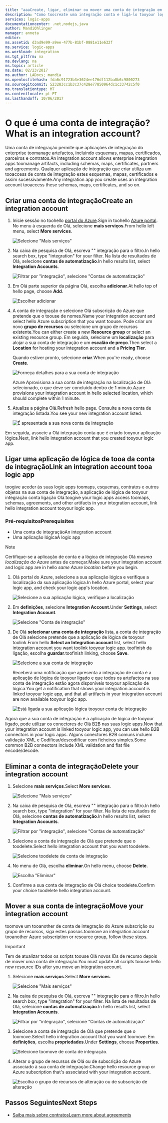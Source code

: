 ```yaml
---
title: "aaaCreate, ligar, eliminar ou mover uma conta de integração em aplicações lógicas do Azure | Microsoft Docs"
description: "Como toocreate uma integração conta e ligá-lo tooyour logic apps"
services: logic-apps
documentationcenter: .net,nodejs,java
author: MandiOhlinger
manager: anneta
editor: 
ms.assetid: d3ad9e99-a9ee-477b-81bf-0881e11e632f
ms.service: logic-apps
ms.workload: integration
ms.tgt_pltfrm: na
ms.devlang: na
ms.topic: article
ms.date: 02/23/2017
ms.author: LADocs; mandia
ms.openlocfilehash: fda6c91723b3e3624ee176df112ba8b6c9800273
ms.sourcegitcommit: 523283cc1b3c37c428e77850964dc1c33742c5f0
ms.translationtype: MT
ms.contentlocale: pt-PT
ms.lasthandoff: 10/06/2017
---
```

# <a name="what-is-an-integration-account"></a><span data-ttu-id="d93ac-103">O que é uma conta de integração?</span><span class="sxs-lookup"><span data-stu-id="d93ac-103">What is an integration account?</span></span>

<span data-ttu-id="d93ac-104">Uma conta de integração permite que aplicações de integração do enterprise toomanage artefactos, incluindo esquemas, mapas, certificados, parceiros e contratos.</span><span class="sxs-lookup"><span data-stu-id="d93ac-104">An integration account allows enterprise integration apps toomanage artifacts, including schemas, maps, certificates, partners and agreements.</span></span> <span data-ttu-id="d93ac-105">Qualquer aplicação de integração que criar utiliza um tooaccess de conta de integração estes esquemas, mapas, certificados e assim sucessivamente.</span><span class="sxs-lookup"><span data-stu-id="d93ac-105">Any integration app you create uses an integration account tooaccess these schemas, maps, certificates, and so on.</span></span>

## <a name="create-an-integration-account"></a><span data-ttu-id="d93ac-106">Criar uma conta de integração</span><span class="sxs-lookup"><span data-stu-id="d93ac-106">Create an integration account</span></span>

1.  <span data-ttu-id="d93ac-107">Inicie sessão no toohello [portal do Azure](http://portal.azure.com "portal do Azure").</span><span class="sxs-lookup"><span data-stu-id="d93ac-107">Sign in toohello [Azure portal](http://portal.azure.com "Azure portal").</span></span> <span data-ttu-id="d93ac-108">No menu à esquerda de Olá, selecione **mais serviços**.</span><span class="sxs-lookup"><span data-stu-id="d93ac-108">From hello left menu, select **More services**.</span></span>

    ![Selecione "Mais serviços"](./media/logic-apps-enterprise-integration-accounts/account-1.png)

2. <span data-ttu-id="d93ac-110">Na caixa de pesquisa de Olá, escreva "" integração para o filtro.</span><span class="sxs-lookup"><span data-stu-id="d93ac-110">In hello search box, type "integration" for your filter.</span></span> <span data-ttu-id="d93ac-111">Na lista de resultados de Olá, selecione **contas de automatização**.</span><span class="sxs-lookup"><span data-stu-id="d93ac-111">In hello results list, select **Integration Accounts**.</span></span>

    ![Filtrar por "integração", selecione "Contas de automatização"](./media/logic-apps-enterprise-integration-accounts/account-2.png)  

3. <span data-ttu-id="d93ac-113">Em Olá parte superior da página Olá, escolha **adicionar**.</span><span class="sxs-lookup"><span data-stu-id="d93ac-113">At hello top of hello page, choose **Add**.</span></span>

    ![Escolher adicionar](./media/logic-apps-enterprise-integration-accounts/account-3.png)

4. <span data-ttu-id="d93ac-115">A conta de integração e selecione Olá subscrição do Azure que pretende que o toouse de nomes.</span><span class="sxs-lookup"><span data-stu-id="d93ac-115">Name your integration account and select hello Azure subscription that you want toouse.</span></span> <span data-ttu-id="d93ac-116">Pode criar um novo **grupo de recursos** ou selecione um grupo de recursos existente.</span><span class="sxs-lookup"><span data-stu-id="d93ac-116">You can either create a new **Resource group** or select an existing resource group.</span></span> <span data-ttu-id="d93ac-117">Em seguida, selecione um **localização** para alojar a sua conta de integração e um **escalão de preço**.</span><span class="sxs-lookup"><span data-stu-id="d93ac-117">Then select a **Location** for hosting your integration account and a **Pricing Tier**.</span></span> 

    <span data-ttu-id="d93ac-118">Quando estiver pronto, selecione **criar**.</span><span class="sxs-lookup"><span data-stu-id="d93ac-118">When you're ready, choose **Create**.</span></span>

    ![Forneça detalhes para a sua conta de integração](./media/logic-apps-enterprise-integration-accounts/account-4.png)

    <span data-ttu-id="d93ac-120">Azure Aprovisiona a sua conta de integração na localização de Olá selecionado, o que deve ser concluído dentro de 1 minuto.</span><span class="sxs-lookup"><span data-stu-id="d93ac-120">Azure provisions your integration account  in hello selected location, which should complete within 1 minute.</span></span>

5. <span data-ttu-id="d93ac-121">Atualize a página Olá.</span><span class="sxs-lookup"><span data-stu-id="d93ac-121">Refresh hello page.</span></span> <span data-ttu-id="d93ac-122">Consulte a nova conta de integração listada.</span><span class="sxs-lookup"><span data-stu-id="d93ac-122">You see your new integration account listed.</span></span>

    ![É apresentada a sua nova conta de integração](./media/logic-apps-enterprise-integration-accounts/account-5.png) 

<span data-ttu-id="d93ac-124">Em seguida, associe a Olá integração conta que é criado tooyour aplicação lógica.</span><span class="sxs-lookup"><span data-stu-id="d93ac-124">Next, link hello integration account that you created tooyour logic app.</span></span> 

## <a name="link-an-integration-account-tooa-logic-app"></a><span data-ttu-id="d93ac-125">Ligar uma aplicação de lógica de tooa da conta de integração</span><span class="sxs-lookup"><span data-stu-id="d93ac-125">Link an integration account tooa logic app</span></span>

<span data-ttu-id="d93ac-126">toogive aceder às suas logic apps toomaps, esquemas, contratos e outros objetos na sua conta de integração, a aplicação de lógica de tooyour integração conta ligação Olá.</span><span class="sxs-lookup"><span data-stu-id="d93ac-126">toogive your logic apps access toomaps, schemas, agreements, and other artifacts in your integration account, link hello integration account tooyour logic app.</span></span>

### <a name="prerequisites"></a><span data-ttu-id="d93ac-127">Pré-requisitos</span><span class="sxs-lookup"><span data-stu-id="d93ac-127">Prerequisites</span></span>

* <span data-ttu-id="d93ac-128">Uma conta de integração</span><span class="sxs-lookup"><span data-stu-id="d93ac-128">An integration account</span></span>
* <span data-ttu-id="d93ac-129">Uma aplicação lógica</span><span class="sxs-lookup"><span data-stu-id="d93ac-129">A logic app</span></span>

> [!NOTE] 
> <span data-ttu-id="d93ac-130">Certifique-se a aplicação de conta e a lógica de integração Olá *mesma localização do Azure* antes de começar.</span><span class="sxs-lookup"><span data-stu-id="d93ac-130">Make sure your integration account and logic app are in hello *same Azure location* before you begin.</span></span>


1. <span data-ttu-id="d93ac-131">Olá portal do Azure, selecione a sua aplicação lógica e verifique a localização da sua aplicação lógica.</span><span class="sxs-lookup"><span data-stu-id="d93ac-131">In hello Azure portal, select your logic app, and check your logic app's location.</span></span>

    ![Selecione a sua aplicação lógica, verifique a localização](./media/logic-apps-enterprise-integration-accounts/linkaccount-1.png)

2. <span data-ttu-id="d93ac-133">Em **definições**, selecione **Integration Account**.</span><span class="sxs-lookup"><span data-stu-id="d93ac-133">Under **Settings**, select **Integration Account**.</span></span>

    ![Selecione "Conta de integração"](./media/logic-apps-enterprise-integration-accounts/linkaccount-2.png)

3. <span data-ttu-id="d93ac-135">De Olá **selecionar uma conta de integração** lista, a conta de integração de Olá selecione pretende que a aplicação de lógica de tooyour toolink.</span><span class="sxs-lookup"><span data-stu-id="d93ac-135">From hello **Select an Integration account** list, select hello integration account you want toolink tooyour logic app.</span></span> <span data-ttu-id="d93ac-136">toofinish da ligação, escolha **guardar**.</span><span class="sxs-lookup"><span data-stu-id="d93ac-136">toofinish linking, choose **Save**.</span></span>

    ![Selecione a sua conta de integração](./media/logic-apps-enterprise-integration-accounts/linkaccount-3.png)

    <span data-ttu-id="d93ac-138">Receberá uma notificação que apresenta a integração de conta é a aplicação de lógica de tooyour ligado e que todos os artefactos na sua conta de integração estão agora disponíveis tooyour aplicação de lógica.</span><span class="sxs-lookup"><span data-stu-id="d93ac-138">You get a notification that shows your integration account is linked tooyour logic app,  and that all artifacts in your integration account are now available tooyour logic app.</span></span>

    ![Está ligada a sua aplicação lógica tooyour conta de integração](./media/logic-apps-enterprise-integration-accounts/linkaccount-5.png)

<span data-ttu-id="d93ac-140">Agora que a sua conta de integração é a aplicação de lógica de tooyour ligado, pode utilizar os conectores de Olá B2B nas suas logic apps.</span><span class="sxs-lookup"><span data-stu-id="d93ac-140">Now that your integration account is linked tooyour logic app, you can use hello B2B connectors in your logic apps.</span></span> <span data-ttu-id="d93ac-141">Alguns conectores B2B comuns incluem validação XML e Codificar/descodificar com ficheiros simples.</span><span class="sxs-lookup"><span data-stu-id="d93ac-141">Some common B2B connectors include XML validation and flat file encode/decode.</span></span>  

## <a name="delete-your-integration-account"></a><span data-ttu-id="d93ac-142">Eliminar a conta de integração</span><span class="sxs-lookup"><span data-stu-id="d93ac-142">Delete your integration account</span></span>

1. <span data-ttu-id="d93ac-143">Selecione **mais serviços**.</span><span class="sxs-lookup"><span data-stu-id="d93ac-143">Select **More services**.</span></span>

    ![Selecione "Mais serviços"](./media/logic-apps-enterprise-integration-accounts/account-1.png)

2. <span data-ttu-id="d93ac-145">Na caixa de pesquisa de Olá, escreva "" integração para o filtro.</span><span class="sxs-lookup"><span data-stu-id="d93ac-145">In hello search box, type "integration" for your filter.</span></span> <span data-ttu-id="d93ac-146">Na lista de resultados de Olá, selecione **contas de automatização**.</span><span class="sxs-lookup"><span data-stu-id="d93ac-146">In hello results list, select **Integration Accounts**.</span></span>

    ![Filtrar por "integração", selecione "Contas de automatização"](./media/logic-apps-enterprise-integration-accounts/account-2.png)  

3. <span data-ttu-id="d93ac-148">Selecione a conta de integração de Olá que pretende que o toodelete.</span><span class="sxs-lookup"><span data-stu-id="d93ac-148">Select hello integration account that you want toodelete.</span></span>

    ![Selecione toodelete de conta de integração](./media/logic-apps-enterprise-integration-accounts/account-5.png)

4. <span data-ttu-id="d93ac-150">No menu de Olá, escolha **eliminar**.</span><span class="sxs-lookup"><span data-stu-id="d93ac-150">On hello menu, choose **Delete**.</span></span>

    ![Escolha "Eliminar"](./media/logic-apps-enterprise-integration-accounts/delete.png)

5. <span data-ttu-id="d93ac-152">Confirme a sua conta de integração de Olá choice toodelete.</span><span class="sxs-lookup"><span data-stu-id="d93ac-152">Confirm your choice toodelete hello integration account.</span></span>

## <a name="move-your-integration-account"></a><span data-ttu-id="d93ac-153">Mover a sua conta de integração</span><span class="sxs-lookup"><span data-stu-id="d93ac-153">Move your integration account</span></span>

<span data-ttu-id="d93ac-154">toomove um tooanother de conta de integração do Azure subscrição ou grupo de recursos, siga estes passos.</span><span class="sxs-lookup"><span data-stu-id="d93ac-154">toomove an integration account tooanother Azure subscription or resource group, follow these steps.</span></span>

> [!IMPORTANT]
> <span data-ttu-id="d93ac-155">Tem de atualizar todos os scripts toouse Olá novos IDs de recurso depois de mover uma conta de integração.</span><span class="sxs-lookup"><span data-stu-id="d93ac-155">You must update all scripts toouse hello new resource IDs after you move an integration account.</span></span>

1. <span data-ttu-id="d93ac-156">Selecione **mais serviços**.</span><span class="sxs-lookup"><span data-stu-id="d93ac-156">Select **More services**.</span></span>

    ![Selecione "Mais serviços"](./media/logic-apps-enterprise-integration-accounts/account-1.png)

2. <span data-ttu-id="d93ac-158">Na caixa de pesquisa de Olá, escreva "" integração para o filtro.</span><span class="sxs-lookup"><span data-stu-id="d93ac-158">In hello search box, type "integration" for your filter.</span></span> <span data-ttu-id="d93ac-159">Na lista de resultados de Olá, selecione **contas de automatização**.</span><span class="sxs-lookup"><span data-stu-id="d93ac-159">In hello results list, select **Integration Accounts**.</span></span>

    ![Filtrar por "integração", selecione "Contas de automatização"](./media/logic-apps-enterprise-integration-accounts/account-2.png)

3. <span data-ttu-id="d93ac-161">Selecione a conta de integração de Olá que pretende que o toomove.</span><span class="sxs-lookup"><span data-stu-id="d93ac-161">Select hello integration account that you want toomove.</span></span> <span data-ttu-id="d93ac-162">Em **definições**, escolha **propriedades**.</span><span class="sxs-lookup"><span data-stu-id="d93ac-162">Under **Settings**, choose **Properties**.</span></span>

    ![Selecione toomove de conta de integração.](./media/logic-apps-enterprise-integration-accounts/move.png)

5. <span data-ttu-id="d93ac-165">Alterar o grupo de recursos de Olá ou de subscrição do Azure associado à sua conta de integração.</span><span class="sxs-lookup"><span data-stu-id="d93ac-165">Change hello resource group or Azure subscription that's associated with your integration account.</span></span>

    ![Escolha o grupo de recursos de alteração ou de subscrição de alteração](./media/logic-apps-enterprise-integration-accounts/move-2.png)

## <a name="next-steps"></a><span data-ttu-id="d93ac-167">Passos Seguintes</span><span class="sxs-lookup"><span data-stu-id="d93ac-167">Next Steps</span></span>
* [<span data-ttu-id="d93ac-168">Saiba mais sobre contratos</span><span class="sxs-lookup"><span data-stu-id="d93ac-168">Learn more about agreements</span></span>](../logic-apps/logic-apps-enterprise-integration-agreements.md "Saiba mais sobre contratos de integração do enterprise")  

